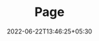 ---
title: "Page"
date: 2022-06-22T13:46:25+05:30
layout: "server-agri-no-response/page1"
pageNo: 1
---